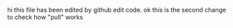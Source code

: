 hi this file has been edited by github edit code.
ok this is the second change to check how "pull" works
